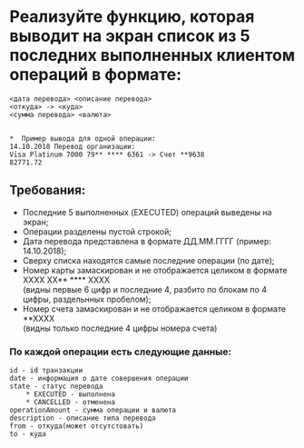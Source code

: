 # Реализуйте функцию, которая выводит на экран список из 5 последних выполненных клиентом операций в формате:

    <дата перевода> <описание перевода>
    <откуда> -> <куда>
    <сумма перевода> <валюта>


    *  Пример вывода для одной операции:
    14.10.2018 Перевод организации:
    Visa Platinum 7000 79** **** 6361 -> Счет **9638
    82771.72

<h2> Требования:</h2>

* Последние 5 выполненных (EXECUTED) операций выведены на экран;
* Операции разделены пустой строкой;
* Дата перевода представлена в формате ДД.ММ.ГГГГ (пример: 14.10.2018);
* Сверху списка находятся самые последние операции (по дате);
* Номер карты замаскирован и не отображается целиком в формате ХХХХ ХХ** **** ХХХХ    
(видны первые 6 цифр и последние 4, разбито по блокам по 4 цифры, раздельнных пробелом);
* Номер счета замаскирован и не отображается целиком в формате **ХХХХ     
  (видны только последние 4 цифры номера счета)


<h3>По каждой операции есть следующие данные:</h3>
    
    id - id транзакции
    date - информация о дате совершения операции
    state - статус перевода
        * EXECUTED - выполнена
        * CANCELLED - отменена
    operationAmount - сумма операции и валюта
    description - описание типа перевода
    from - откуда(может отсутстовать)
    to - куда